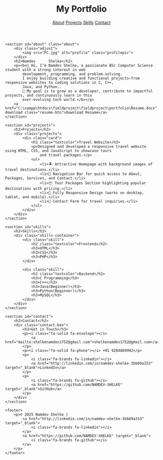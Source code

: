 <!DOCTYPE html>
<html lang="en">

<head>
    <meta name="viewport" content="width=device-width, initial-scale=1.0">
    <title>My Portfolio</title>
    <link rel="stylesheet" href="index.css">
    <link rel="stylesheet" href="https://cdnjs.cloudflare.com/ajax/libs/font-awesome/6.5.0/css/all.min.css">
</head>

<body>
    <header>
        <h1>My Portfolio</h1>
        <nav>
            <a href="#about">About</a>
            <a href="#projects">Projects</a>
            <a href="#skills">Skills</a>
            <a href="#contact">Contact</a>
        </nav>
    </header>

    <section id="about" class="about">
        <div class="adjust">
            <img src="PC.jpg" alt="profile" class="profilepic">
        </div>
        <h2>Namdev      Shelke</h2>
        <p><b>👋 Hi, I’m Namdev Shelke, a passionate BSc Computer Science student with a strong interest in web
            development, programming, and problem-solving.
            I enjoy building creative and functional projects—from responsive websites to coding solutions in C, C++,
            Java, and Python..
            💼 My goal is to grow as a developer, contribute to impactful projects, and continuously learn in this
            ever-evolving tech world.</b></p>
        <a href="C:\xampp\htdocs\fieldproject\fieldproject\portfolio\Resume.docx" download class="resume-btn">Download Resume</a>
    </section>

    <section id="projects">
        <h2>Projects</h2>
        <div class="projects">
            <div class="card">
                <h3 class="textcolor">Travel Website</h3>
                <p>Designed and developed a responsive travel website using HTML, CSS, and JavaScript to showcase tours
                    and travel packages.</p>
                <ul>
                    <li>🏝 Attractive Homepage with background images of travel destinations.</li>
                    <li>🧭 Navigation Bar for quick access to About, Packages, Services, and Contact.</li>
                    <li>📦 Tour Packages Section highlighting popular destinations with pricing.</li>
                    <li>📱 Fully Responsive Design (works on desktop, tablet, and mobile).</li>
                    <li>📩 Contact Form for travel inquiries.</li>
                </ul>
            </div>
        </div>
    </section>

    <section id="skills">
        <h2>Skills</h2>
        <div class="skills-container">
            <div class="skill">
                <h2 class="textcolor">Frontend</h2>
                <h3>HTML</h3>
                <h3>CSS</h3>
                <h3>PHP</h3>
            </div>

            <div class="skill">
                <h2 class="textcolor">Backend</h2>
                <h3>C Programming</h3>
                <h3>C++</h3>
                <h3>Java(Beginner)</h3>
                <h3>Python(Beginner)</h3>
                <h3>MySQL</h3>
            </div>
        </div>
    </section>

    <section id="contact">
        <h2>Contact</h2>
        <div class="contact-box">
            <h3>Get in Touch</h3>
            <p><i class="fa-solid fa-envelope"></i>
                <a href="mailto:shelkenamdev1752@gmail.com">shelkenamdev1752@gmail.com</a>
            </p>
            <p><i class="fa-solid fa-phone"></i> +91 9284869992</p>
            <p>
                <i class="fa-brands fa-linkedin"></i>
                <a href="http://linkedin.com/in/namdev-shelke-3bb69a333" target="_blank">LinkedIn</a>
            </p>
            <p>
                <i class="fa-brands fa-github"></i>
                <a href="https://github.com/NAMDEV-SHELKE" target="_blank">GitHub</a>
            </p>
        </div>
    </section>

    <footer>
        <p>© 2025 Namdev Shelke |
            <a href="http://linkedin.com/in/namdev-shelke-3bb69a333" target="_blank">
                <i class="fa-brands fa-linkedin"></i>
            </a>
            <a href="https://github.com/NAMDEV-SHELKE" target="_blank">
                <i class="fa-brands fa-github"></i>
            </a>
        </p>
    </footer>

</body>

</html>
